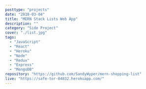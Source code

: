 ```yaml
---
posttype: "projects"
date: "2018-03-04"
title: "MERN Stack Lists Web App"
description: ""
category: "Side Project"
cover: "./list.jpg"
tags:
  - "JavaScript"
  - "React"
  - "Heroku"
  - "Node"
  - "Redux"
  - "Express"
  - "MongoDB"
repository: "https://github.com/SandyWyper/mern-shopping-list"
live: "https://safe-tor-04832.herokuapp.com/"
---
```

